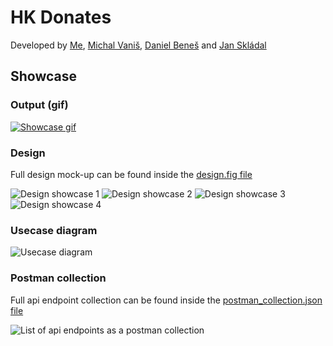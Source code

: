 # HK Donates

Developed by [Me](https://github.com/TDiblik), [Michal Vaniš](https://github.com/ZirixCZ/), [Daniel Beneš](https://github.com/Danny-Benny) and [Jan Skládal](https://github.com/JanSkla)

## Showcase

### Output (gif)

[![Showcase gif](./showcase.gif)](./showcase.mov)

### Design

Full design mock-up can be found inside the [design.fig file](./design.fig)

![Design showcase 1](./design_showcase_1.png)
![Design showcase 2](./design_showcase_2.png)
![Design showcase 3](./design_showcase_3.png)
![Design showcase 4](./design_showcase_4.png)

### Usecase diagram

![Usecase diagram](./usecase_diagram.png)

### Postman collection

Full api endpoint collection can be found inside the [postman_collection.json file](./postman_collection.json)

![List of api endpoints as a postman collection](./postman_collection_showcase.png)
